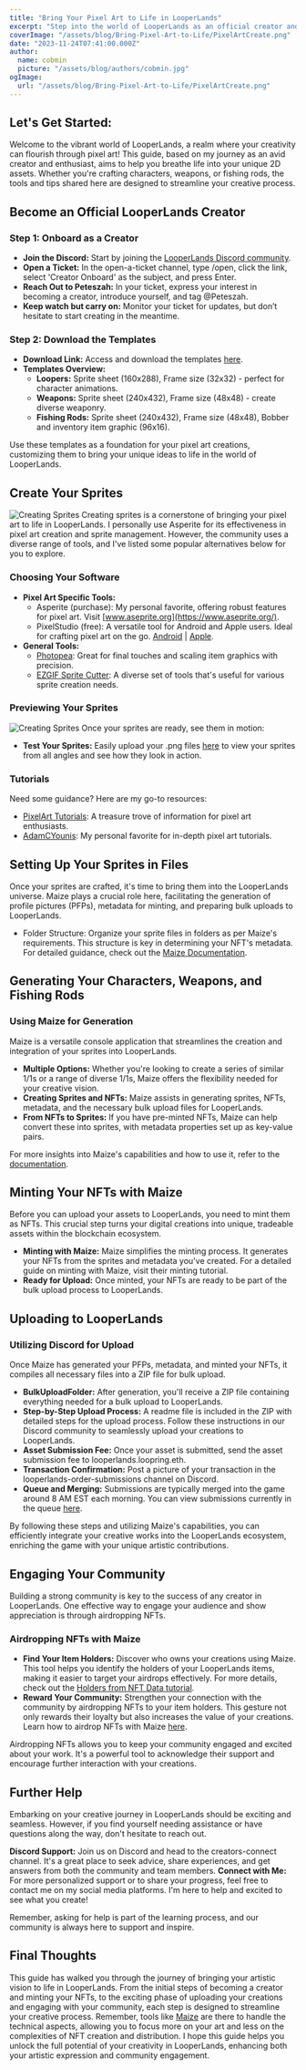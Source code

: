 ```yaml
---
title: "Bring Your Pixel Art to Life in LooperLands"
excerpt: "Step into the world of LooperLands as an official creator and bring your pixel art to life! Join our Discord community, download the necessary templates, and start crafting unique sprites with tools like PixelStudio and Asperite. Test your creations, generate characters, weapons, and rods with Maize, and engage with the community by airdropping NFTs to item holders. Begin your creative journey in LooperLands today..."
coverImage: "/assets/blog/Bring-Pixel-Art-to-Life/PixelArtCreate.png"
date: "2023-11-24T07:41:00.000Z"
author:
  name: cobmin
  picture: "/assets/blog/authors/cobmin.jpg"
ogImage:
  url: "/assets/blog/Bring-Pixel-Art-to-Life/PixelArtCreate.png"
---
```


## Let's Get Started:
Welcome to the vibrant world of LooperLands, a realm where your creativity can flourish through pixel art! This guide, based on my journey as an avid creator and enthusiast, aims to help you breathe life into your unique 2D assets. Whether you're crafting characters, weapons, or fishing rods, the tools and tips shared here are designed to streamline your creative process.

## Become an Official LooperLands Creator

### **Step 1: Onboard as a Creator**
- **Join the Discord:** Start by joining the [LooperLands Discord community](https://discord.gg/QRqDEqsNjT).
- **Open a Ticket:** In the open-a-ticket channel, type /open, click the link, select 'Creator Onboard' as the subject, and press Enter.
- **Reach Out to Peteszah:** In your ticket, express your interest in becoming a creator, introduce yourself, and tag @Peteszah.
- **Keep watch but carry on:** Monitor your ticket for updates, but don’t hesitate to start creating in the meantime.

### **Step 2: Download the Templates**
- **Download Link:** Access and download the templates [here](http://cobmin.com/downloads/Templates.zip).
- **Templates Overview:**
  - **Loopers:** Sprite sheet (160x288), Frame size (32x32) - perfect for character animations.
  - **Weapons:** Sprite sheet (240x432), Frame size (48x48) - create diverse weaponry.
  - **Fishing Rods:** Sprite sheet (240x432), Frame size (48x48), Bobber and inventory item graphic (96x16).

Use these templates as a foundation for your pixel art creations, customizing them to bring your unique ideas to life in the world of LooperLands.

## Create Your Sprites
![Creating Sprites](/assets/blog/Bring-Pixel-Art-to-Life/CreateSprites.png)
Creating sprites is a cornerstone of bringing your pixel art to life in LooperLands. I personally use Asperite for its effectiveness in pixel art creation and sprite management. However, the community uses a diverse range of tools, and I've listed some popular alternatives below for you to explore.
### **Choosing Your Software**
- **Pixel Art Specific Tools:**
  - Asperite (purchase): My personal favorite, offering robust features for pixel art. Visit [www.aseprite.org](https://www.aseprite.org/).
  - PixelStudio (free): A versatile tool for Android and Apple users. Ideal for crafting pixel art on the go. [Android](https://play.google.com/store/apps/details?id=com.PixelStudio&pli=1) | [Apple](https://apps.apple.com/us/app/pixel-studio-for-pixel-art/id1404203859).
- **General Tools:**
  - [Photopea](https://www.photopea.com/): Great for final touches and scaling item graphics with precision.
  - [EZGIF Sprite Cutter](https://ezgif.com/sprite-cutter): A diverse set of tools that's useful for various sprite creation needs.

### **Previewing Your Sprites**
![Creating Sprites](/assets/blog/Bring-Pixel-Art-to-Life/SpriteSheetHelper.gif)
Once your sprites are ready, see them in motion:
- **Test Your Sprites:** Easily upload your .png files [here](https://loopworms.io/DEV/LooperLands/sprites/) to view your sprites from all angles and see how they look in action.

### **Tutorials** 
Need some guidance? Here are my go-to resources:
- [PixelArt Tutorials](https://www.pixilart.com/tutorials): A treasure trove of information for pixel art enthusiasts. 
- [AdamCYounis](https://www.youtube.com/playlist?list=PLLdxW--S_0h4dlWUpl-TzBp-ulqK3NiM_): My personal favorite for in-depth pixel art tutorials.

## Setting Up Your Sprites in Files
Once your sprites are crafted, it's time to bring them into the LooperLands universe. Maize plays a crucial role here, facilitating the generation of profile pictures (PFPs), metadata for minting, and preparing bulk uploads to LooperLands.

- Folder Structure: Organize your sprite files in folders as per Maize's requirements. This structure is key in determining your NFT's metadata. For detailed guidance, check out the [Maize Documentation](https://maizehelps.art/docs/tutorials/one-of-one-creation/generate-one-of-one-loopers#folder-and-file-setup).

## Generating Your Characters, Weapons, and Fishing Rods

### **Using Maize for Generation**
Maize is a versatile console application that streamlines the creation and integration of your sprites into LooperLands.
- **Multiple Options:** Whether you're looking to create a series of similar 1/1s or a range of diverse 1/1s, Maize offers the flexibility needed for your creative vision.
- **Creating Sprites and NFTs:** Maize assists in generating sprites, NFTs, metadata, and the necessary bulk upload files for LooperLands.
- **From NFTs to Sprites:** If you have pre-minted NFTs, Maize can help convert these into sprites, with metadata properties set up as key-value pairs.

For more insights into Maize's capabilities and how to use it, refer to the [documentation](https://maizehelps.art/docs/tutorials/one-of-one-creation/generate-one-of-one-loopers).

## Minting Your NFTs with Maize
Before you can upload your assets to LooperLands, you need to mint them as NFTs. This crucial step turns your digital creations into unique, tradeable assets within the blockchain ecosystem.

- **Minting with Maize:** Maize simplifies the minting process. It generates your NFTs from the sprites and metadata you've created. For a detailed guide on minting with Maize, visit their minting tutorial.
- **Ready for Upload:** Once minted, your NFTs are ready to be part of the bulk upload process to LooperLands.

## Uploading to LooperLands

### **Utilizing Discord for Upload**
Once Maize has generated your PFPs, metadata, and minted your NFTs, it compiles all necessary files into a ZIP file for bulk upload.
- **BulkUploadFolder:** After generation, you'll receive a ZIP file containing everything needed for a bulk upload to LooperLands.
- **Step-by-Step Upload Process:** A readme file is included in the ZIP with detailed steps for the upload process. Follow these instructions in our Discord community to seamlessly upload your creations to LooperLands.
- **Asset Submission Fee:** Once your asset is submitted, send the asset submission fee to looperlands.loopring.eth.
- **Transaction Confirmation:** Post a picture of your transaction in the ⁠looperlands-order-submissions channel on Discord.
- **Queue and Merging:** Submissions are typically merged into the game around 8 AM EST each morning. You can view submissions currently in the queue [here](https://loopworms.io/DEV/LooperLands/AddNewLooper/CreatorReportFile.html).

By following these steps and utilizing Maize's capabilities, you can efficiently integrate your creative works into the LooperLands ecosystem, enriching the game with your unique artistic contributions.

## Engaging Your Community
Building a strong community is key to the success of any creator in LooperLands. One effective way to engage your audience and show appreciation is through airdropping NFTs.

### Airdropping NFTs with Maize
- **Find Your Item Holders:** Discover who owns your creations using Maize. This tool helps you identify the holders of your LooperLands items, making it easier to target your airdrops effectively. For more details, check out the [Holders from NFT Data tutorial](https://maizehelps.art/docs/tutorials/lookups/holders-from-nft-data).
- **Reward Your Community:** Strengthen your connection with the community by airdropping NFTs to your item holders. This gesture not only rewards their loyalty but also increases the value of your creations. Learn how to airdrop NFTs with Maize [here](https://maizehelps.art/docs/tutorials/airdrops/nfts-to-users).

Airdropping NFTs allows you to keep your community engaged and excited about your work. It's a powerful tool to acknowledge their support and encourage further interaction with your creations.

## Further Help
Embarking on your creative journey in LooperLands should be exciting and seamless. However, if you find yourself needing assistance or have questions along the way, don't hesitate to reach out.

**Discord Support:** Join us on Discord and head to the creators-connect channel. It's a great place to seek advice, share experiences, and get answers from both the community and team members.
**Connect with Me:** For more personalized support or to share your progress, feel free to contact me on my social media platforms. I'm here to help and excited to see what you create!

Remember, asking for help is part of the learning process, and our community is always here to support and inspire.

## Final Thoughts
This guide has walked you through the journey of bringing your artistic vision to life in LooperLands. From the initial steps of becoming a creator and minting your NFTs, to the exciting phase of uploading your creations and engaging with your community, each step is designed to streamline your creative process. Remember, tools like [Maize](https://maizehelps.art) are there to handle the technical aspects, allowing you to focus more on your art and less on the complexities of NFT creation and distribution. I hope this guide helps you unlock the full potential of your creativity in LooperLands, enhancing both your artistic expression and community engagement.